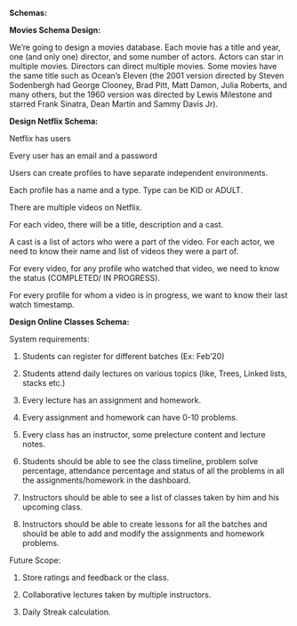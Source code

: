 **Schemas:**

__Movies Schema Design:__

We’re going to design a movies database. Each movie has a title and year, one (and only one) director, and some number of actors. Actors can star in multiple movies. Directors can direct multiple movies. Some movies have the same title such as Ocean’s Eleven (the 2001 version directed by Steven Sodenbergh had George Clooney, Brad Pitt, Matt Damon, Julia Roberts, and many others, but the 1960 version was directed by Lewis Milestone and starred Frank Sinatra, Dean Martin and Sammy Davis Jr).


**Design Netflix Schema:**

Netflix has users

Every user has an email and a password

Users can create profiles to have separate independent environments.

Each profile has a name and a type. Type can be KID or ADULT.

There are multiple videos on Netflix.

For each video, there will be a title, description and a cast.

A cast is a list of actors who were a part of the video. For each actor, we need to know their name and list of videos they were a part of.

For every video, for any profile who watched that video, we need to know the status (COMPLETED/ IN PROGRESS).

For every profile for whom a video is in progress, we want to know their last watch timestamp.

__Design Online Classes Schema:__

System requirements:

1. Students can register for different batches (Ex: Feb’20)

2. Students attend daily lectures on various topics (like, Trees, Linked lists, stacks etc.)

3. Every lecture has an assignment and homework.

4. Every assignment and homework can have 0-10 problems.

5. Every class has an instructor, some prelecture content and lecture notes.

6. Students should be able to see the class timeline, problem solve percentage, attendance percentage and status of all the problems in all the assignments/homework in the dashboard.

7. Instructors should be able to see a list of classes taken by him and his upcoming class.

8. Instructors should be able to create lessons for all the batches and should be able to add and modify the assignments and homework problems.

Future Scope:

1. Store ratings and feedback or the class.

2. Collaborative lectures taken by multiple instructors.

3. Daily Streak calculation.
